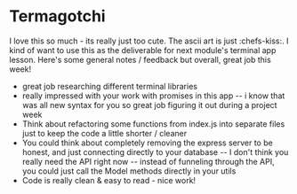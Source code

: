 # Termagotchi

I love this so much - its really just too cute. The ascii art is just :chefs-kiss:. I kind of want to use this as the deliverable for next module's terminal app lesson. Here's some general notes / feedback but overall, great job this week! 

- great job researching different terminal libraries
- really impressed with your work with promises in this app -- i know that was all new syntax for you so great job figuring it out during a project week
- Think about refactoring some functions from index.js into separate files just to keep the code a little shorter / cleaner
- You could think about completely removing the express server to be honest, and just connecting directly to your database -- I don't think you really need the API right now -- instead of funneling through the API, you could just call the Model methods directly in your utils
- Code is really clean & easy to read - nice work!